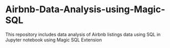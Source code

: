 # Airbnb-Data-Analysis-using-Magic-SQL
This repository includes data analysis of Airbnb listings data using SQL in Jupyter notebook using Magic SQL Extension
